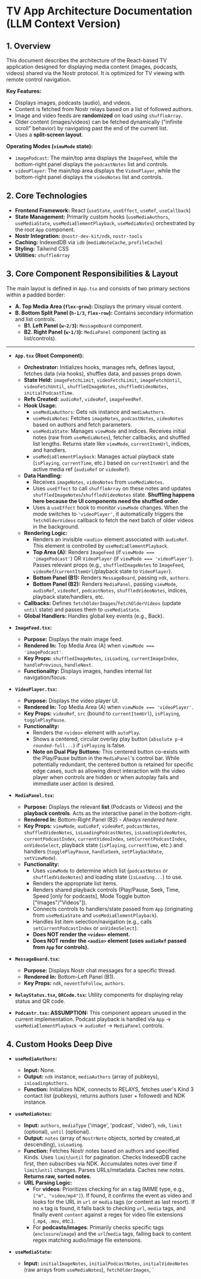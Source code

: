 # TV App Architecture Documentation (LLM Context Version)

## 1. Overview

This document describes the architecture of the React-based TV application designed for displaying media content (images, podcasts, videos) shared via the Nostr protocol. It is optimized for TV viewing with remote control navigation.

**Key Features:**
*   Displays images, podcasts (audio), and videos.
*   Content is fetched from Nostr relays based on a list of followed authors.
*   Image and video feeds are **randomized** on load using `shuffleArray`.
*   Older content (images/videos) can be fetched dynamically ("infinite scroll" behavior) by navigating past the end of the current list.
*   Uses a **split-screen layout**.

**Operating Modes (`viewMode` state):**
*   `imagePodcast`: The main/top area displays the `ImageFeed`, while the bottom-right panel displays the `podcastNotes` list and controls.
*   `videoPlayer`: The main/top area displays the `VideoPlayer`, while the bottom-right panel displays the `videoNotes` list and controls.

## 2. Core Technologies

*   **Frontend Framework:** React (`useState`, `useEffect`, `useRef`, `useCallback`)
*   **State Management:** Primarily custom hooks (`useMediaAuthors`, `useMediaState`, `useMediaElementPlayback`, `useMediaNotes`) orchestrated by the root `App` component.
*   **Nostr Integration:** `@nostr-dev-kit/ndk`, `nostr-tools`
*   **Caching:** IndexedDB via `idb` (`mediaNoteCache`, `profileCache`)
*   **Styling:** Tailwind CSS
*   **Utilities:** `shuffleArray`

## 3. Core Component Responsibilities & Layout

The main layout is defined in `App.tsx` and consists of two primary sections within a padded border:

*   **A. Top Media Area (`flex-grow`):** Displays the primary visual content.
*   **B. Bottom Split Panel (`h-1/3`, `flex-row`):** Contains secondary information and list controls.
    *   **B1. Left Panel (`w-2/3`):** `MessageBoard` component.
    *   **B2. Right Panel (`w-1/3`):** `MediaPanel` component (acting as list/controls).

---

*   **`App.tsx` (Root Component):**
    *   **Orchestrator:** Initializes hooks, manages refs, defines layout, fetches data (via hooks), shuffles data, and passes props down.
    *   **State Held:** `imageFetchLimit`, `videoFetchLimit`, `imageFetchUntil`, `videoFetchUntil`, `shuffledImageNotes`, `shuffledVideoNotes`, `initialPodcastTime`.
    *   **Refs Created:** `audioRef`, `videoRef`, `imageFeedRef`.
    *   **Hook Usage:**
        *   `useMediaAuthors`: Gets `ndk` instance and `mediaAuthors`.
        *   `useMediaNotes`: Fetches `imageNotes`, `podcastNotes`, `videoNotes` based on authors and fetch parameters.
        *   `useMediaState`: Manages `viewMode` and indices. Receives initial notes (raw from `useMediaNotes`), fetcher callbacks, and shuffled list lengths. Returns state like `viewMode`, `currentItemUrl`, indices, and handlers.
        *   `useMediaElementPlayback`: Manages actual playback state (`isPlaying`, `currentTime`, etc.) based on `currentItemUrl` and the active media ref (`audioRef` or `videoRef`).
    *   **Data Handling:**
        *   Receives `imageNotes`, `videoNotes` from `useMediaNotes`.
        *   Uses `useEffect` to call `shuffleArray` on these notes and updates `shuffledImageNotes`/`shuffledVideoNotes` state. **Shuffling happens here because the UI components need the shuffled order.**
        *   Uses a `useEffect` hook to monitor `viewMode` changes. When the mode switches to `'videoPlayer'`, it automatically triggers the `fetchOlderVideos` callback to fetch the next batch of older videos in the background.
    *   **Rendering Logic:**
        *   Renders an invisible `<audio>` element associated with `audioRef`. This element is controlled by `useMediaElementPlayback`.
        *   **Top Area (A):** Renders `ImageFeed` (if `viewMode === 'imagePodcast'`) OR `VideoPlayer` (if `viewMode === 'videoPlayer'`). Passes relevant props (e.g., `shuffledImageNotes` to `ImageFeed`, `videoRef`/`currentItemUrl`/playback state to `VideoPlayer`).
        *   **Bottom Panel (B1):** Renders `MessageBoard`, passing `ndk`, `authors`.
        *   **Bottom Panel (B2):** Renders `MediaPanel`, passing `viewMode`, `audioRef`, `videoRef`, `podcastNotes`, `shuffledVideoNotes`, indices, playback state/handlers, etc.
    *   **Callbacks:** Defines `fetchOlderImages`/`fetchOlderVideos` (update `until` state) and passes them to `useMediaState`.
    *   **Global Handlers:** Handles global key events (e.g., Back).

*   **`ImageFeed.tsx`:**
    *   **Purpose:** Displays the main image feed.
    *   **Rendered In:** Top Media Area (A) when `viewMode === 'imagePodcast'`.
    *   **Key Props:** `shuffledImageNotes`, `isLoading`, `currentImageIndex`, `handlePrevious`, `handleNext`.
    *   **Functionality:** Displays images, handles internal list navigation/focus.

*   **`VideoPlayer.tsx`:**
    *   **Purpose:** Displays the video player UI.
    *   **Rendered In:** Top Media Area (A) when `viewMode === 'videoPlayer'`.
    *   **Key Props:** `videoRef`, `src` (bound to `currentItemUrl`), `isPlaying`, `togglePlayPause`.
    *   **Functionality:** 
        * Renders the `<video>` element with `autoPlay`.
        * Shows a centered, circular overlay play button (`absolute p-4 rounded-full...`) if `isPlaying` is false.
        * **Note on Dual Play Buttons:** This centered button co-exists with the Play/Pause button in the `MediaPanel`'s control bar. While potentially redundant, the centered button is retained for specific edge cases, such as allowing direct interaction with the video player when controls are hidden or when autoplay fails and immediate user action is desired.

*   **`MediaPanel.tsx`:**
    *   **Purpose:** Displays the relevant **list** (Podcasts or Videos) and the **playback controls**. Acts as the interactive panel in the bottom-right.
    *   **Rendered In:** Bottom-Right Panel (B2) - *Always rendered here*.
    *   **Key Props:** `viewMode`, `audioRef`, `videoRef`, `podcastNotes`, `shuffledVideoNotes`, `isLoadingPodcastNotes`, `isLoadingVideoNotes`, `currentPodcastIndex`, `currentVideoIndex`, `setCurrentPodcastIndex`, `onVideoSelect`, playback state (`isPlaying`, `currentTime`, etc.) and handlers (`togglePlayPause`, `handleSeek`, `setPlaybackRate`, `setViewMode`).
    *   **Functionality:**
        *   Uses `viewMode` to determine which list (`podcastNotes` or `shuffledVideoNotes`) and loading state (`isLoading...`) to use.
        *   Renders the appropriate list items.
        *   Renders shared playback controls (Play/Pause, Seek, Time, Speed [only for podcasts], Mode Toggle button ["Images"/"Videos"]).
        *   Connects controls to handlers/state passed from `App` (originating from `useMediaState` and `useMediaElementPlayback`).
        *   Handles list item selection/navigation (e.g., calls `setCurrentPodcastIndex` or `onVideoSelect`).
        *   **Does NOT render the `<video>` element.**
        *   **Does NOT render the `<audio>` element (uses `audioRef` passed from `App` for controls).**

*   **`MessageBoard.tsx`:**
    *   **Purpose:** Displays Nostr chat messages for a specific thread.
    *   **Rendered In:** Bottom-Left Panel (B1).
    *   **Key Props:** `ndk`, `neventToFollow`, `authors`.

*   **`RelayStatus.tsx`, `QRCode.tsx`:** Utility components for displaying relay status and QR code.

*   **`Podcastr.tsx`:** **ASSUMPTION:** This component appears unused in the current implementation. Podcast playback is handled via `App` -> `useMediaElementPlayback` -> `audioRef` -> `MediaPanel` controls.

## 4. Custom Hooks Deep Dive

*   **`useMediaAuthors`:**
    *   **Input:** None.
    *   **Output:** `ndk` instance, `mediaAuthors` (array of pubkeys), `isLoadingAuthors`.
    *   **Function:** Initializes NDK, connects to RELAYS, fetches user's Kind 3 contact list (pubkeys), returns authors (user + followed) and NDK instance.

*   **`useMediaNotes`:**
    *   **Input:** `authors`, `mediaType` ('image', 'podcast', 'video'), `ndk`, `limit` (optional), `until` (optional).
    *   **Output:** `notes` (array of `NostrNote` objects, sorted by created_at descending), `isLoading`.
    *   **Function:** Fetches Nostr notes based on authors and specified Kinds. Uses `limit`/`until` for pagination. Checks IndexedDB cache first, then subscribes via NDK. Accumulates notes over time if `limit`/`until` changes. Parses URLs/metadata. Caches new notes. **Returns raw, sorted notes.**
    *   **URL Parsing Logic:**
        *   For **videos**: Prioritizes checking for an `m` tag (MIME type, e.g., `["m", "video/mp4"]`). If found, it confirms the event as video and looks for the URL in `url` or `media` tags (or content as last resort). If no `m` tag is found, it falls back to checking `url`, `media` tags, and finally event `content` against a regex for video file extensions (`.mp4`, `.mov`, etc.).
        *   For **podcasts/images**: Primarily checks specific tags (`enclosure`/`image`) and the `url`/`media` tags, falling back to content regex matching audio/image file extensions.

*   **`useMediaState`:**
    *   **Input:** `initialImageNotes`, `initialPodcastNotes`, `initialVideoNotes` (raw arrays from `useMediaNotes`), `fetchOlderImages`, `